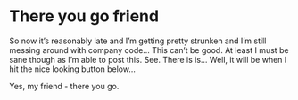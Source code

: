 # There you go friend
So now it’s reasonably late and I’m getting pretty strunken 
and I’m still messing around with company code… This can’t 
be good. At least I must be sane though as I’m able to post 
this. See. There is is… Well, it will be when I hit the nice 
looking button below…

Yes, my friend - there you go.